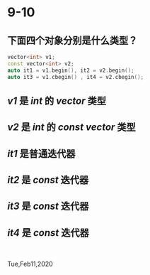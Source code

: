 # 9-10

## 下面四个对象分别是什么类型？

```c++
vector<int> v1;
const vector<int> v2;
auto it1 = v1.begin(), it2 = v2.begin();
auto it3 = v1.cbegin() , it4 = v2.cbegin();
```

## _v1_ 是 _int_ 的 _vector_ 类型

## _v2_ 是 _int_ 的 _const vector_ 类型

## _it1_ 是普通迭代器

## _it2_ 是 _const_ 迭代器

## _it3_ 是 _const_ 迭代器

## _it4_ 是 _const_ 迭代器

&nbsp;

Tue,Feb11,2020
